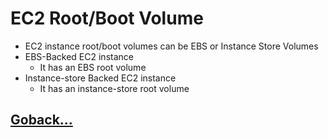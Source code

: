 # EC2 Root/Boot Volume

- EC2 instance root/boot volumes can be EBS or Instance Store Volumes
- EBS-Backed EC2 instance
    - It has an EBS root volume
- Instance-store Backed EC2 instance
    - It has an instance-store root volume

## [Goback...](./index.md)